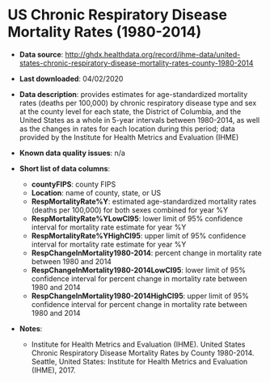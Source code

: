 # US Chronic Respiratory Disease Mortality Rates (1980-2014)

- **Data source**: http://ghdx.healthdata.org/record/ihme-data/united-states-chronic-respiratory-disease-mortality-rates-county-1980-2014

- **Last downloaded**: 04/02/2020

- **Data description**: provides estimates for age-standardized mortality rates (deaths per 100,000) by chronic respiratory disease type and sex at the county level for each state, the District of Columbia, and the United States as a whole in 5-year intervals between 1980-2014, as well as the changes in rates for each location during this period; data provided by the Institute for Health Metrics and Evaluation (IHME)

- **Known data quality issues**: n/a

- **Short list of data columns**: 
	- **countyFIPS**: county FIPS
	- **Location**: name of county, state, or US
	- **RespMortalityRate%Y**: estimated age-standardized mortality rates (deaths per 100,000) for both sexes combined for year %Y
	- **RespMortalityRate%YLowCI95**: lower limit of 95% confidence interval for mortality rate estimate for year %Y
	- **RespMortalityRate%YHighCI95**: upper limit of 95% confidence interval for mortality rate estimate for year %Y
	- **RespChangeInMortality1980-2014**: percent change in mortality rate between 1980 and 2014
	- **RespChangeInMortality1980-2014LowCI95**: lower limit of 95% confidence interval for percent change in mortality rate between 1980 and 2014
	- **RespChangeInMortality1980-2014HighCI95**: upper limit of 95% confidence interval for percent change in mortality rate between 1980 and 2014

- **Notes**:
	- Institute for Health Metrics and Evaluation (IHME). United States Chronic Respiratory Disease Mortality Rates by County 1980-2014. Seattle, United States: Institute for Health Metrics and Evaluation (IHME), 2017.